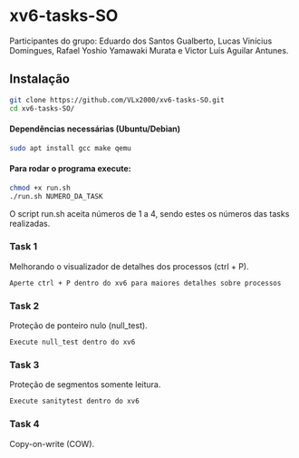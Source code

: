 # xv6-tasks-SO

Participantes do grupo: Eduardo dos Santos Gualberto, Lucas Vinícius Domingues, Rafael Yoshio Yamawaki Murata e Victor Luís Aguilar Antunes.

## Instalação

```bash
git clone https://github.com/VLx2000/xv6-tasks-SO.git
cd xv6-tasks-SO/
```

#### Dependências necessárias (Ubuntu/Debian)
```bash
sudo apt install gcc make qemu
```

#### Para rodar o programa execute:
```bash
chmod +x run.sh
./run.sh NUMERO_DA_TASK
```
O script run.sh aceita números de 1 a 4, sendo estes os números das tasks realizadas.

### Task 1
Melhorando o visualizador de detalhes dos processos (ctrl + P).
```
Aperte ctrl + P dentro do xv6 para maiores detalhes sobre processos
```
### Task 2
Proteção de ponteiro nulo (null_test).
```
Execute null_test dentro do xv6
```
### Task 3
Proteção de segmentos somente leitura.
```
Execute sanitytest dentro do xv6
```
### Task 4
Copy-on-write (COW).
```

```
